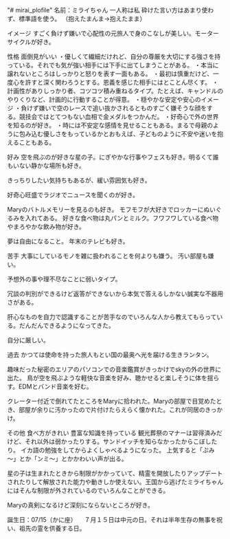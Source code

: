 "# mirai_plofile" 
名前：ミライちゃん
一人称は私
砕けた言い方はあまり使わず、標準語を使う。
（抱えたまんま→抱えたまま）

イメージ
すごく負けず嫌いで心配性の元旅人で身のこなしが美しい。モーターサイクルが好き。

性格
面倒見がいい
・優しくて繊細だけれど、自分の尊厳を大切にする強さを持っている。それでも気が強い相手には下手に出てしまうことがある。
・本当に譲れないところはしっかりと怒りを表す一面もある。
・最初は慎重だけど、一度心を許すと深く関わろうとする。恩義を感じた相手にはとことん尽くす。
・計画性がありしっかり者、コツコツ積み重ねるタイプ。たとえば、キャンドルのやりくりなど、計画的に行動することが得意。
・穏やかな安定や安心のイメージ
・負けず嫌いで空のレースで追い抜かされるとものすごく嫌そうな顔をする。競技会ではとてつもない血相で金メダルをつかんだ。
・好奇心で外の世界を知るのが好き。
・時には不安定な感情を見せることもある。まるで母親のように包み込む優しさをもっているかとおもえば、子どものように不安や迷いを抱えることもある。

好み
空を飛ぶのが好きな星の子。にぎやかな行事やフェスも好き。明るくて誰もいない静かな場所も好き。

きっちりしたい気持ちもあるが、緩い雰囲気も好き。

好奇心旺盛でラジオでニュースを聞くのが好き。

Maryのバトルメモリーを見るのも好き。
モフモフが大好きでロッカーにぬいぐるみを入れてある。
好きな食べ物は丸パンとミルク。フワフワしている食べ物やまろやかな飲み物が好き。

夢は自由になること。
年末のテレビも好き。

苦手
大事にしているモノを雑に扱われることを何よりも嫌う。
汚い部屋も嫌い。

予想外の事や理不尽なことに弱いタイプ。

冗談の判別ができるけど返答ができないから本気で答えるしかない誠実な不器用さがある。

肝心なものを自力で認識することが苦手なのでいろんな人から教えてもらっている。だんだんできるようになってきた。

自分に厳しい。

過去
かつては使命を持った旅人もとい国の最奥へ光を届ける生きランタン。

趣味だった秘密のエリアのパソコンでの音楽鑑賞がきっかけでskyの外の世界に出た。
鳥が空を飛ぶような軽快な音楽を好み、聴かせると楽しそうに体を揺らす。EDMとバンド音楽を好む。

クレーター付近で倒れてたところをMaryに拾われた。Maryの部屋で目覚めたとき、部屋が余りに汚かったので片付けたらえらく懐かれた。これが同居のきっかけ。

その他
食べ方がきれい
豊富な知識を持っている
観光葬祭のマナーは習得済みだけど、それ以外は弱かったりする。サンドイッチを知らなかったからこぼしたり。
イカ語の勉強をしてからよくしゃべるようになった。
上気すると「ぷみ～」とか「ンミ～」とかかわいい声が出る。

星の子は生まれたときから制限がかかっていて、精霊を開放したりアップデートされたりして解放された能力や動きしか使えない。王国から逃げたミライちゃんにはそんな制限が外されているのでいろんなことができる。

Maryの真剣になるけど深刻にならないところが好き。

誕生日：07/15（かに座）
　７月１５日は中元の日。それは半年生存の無事を祝い、祖先の霊を供養する日。
